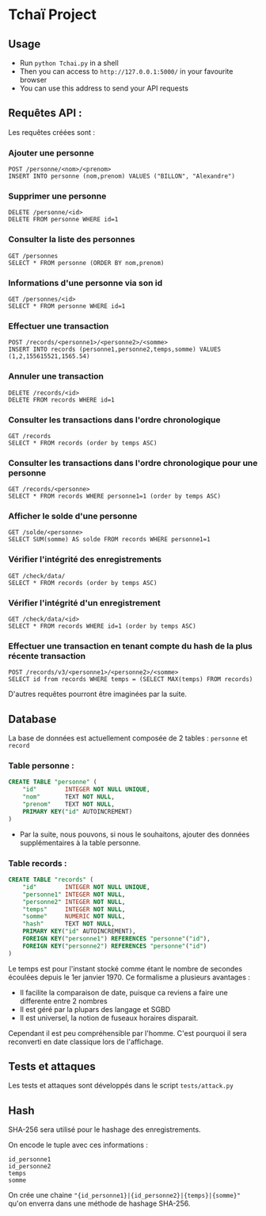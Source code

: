 # Tchaï Project

## Usage

- Run ```python Tchai.py``` in a shell
- Then you can access to ```http://127.0.0.1:5000/``` in your favourite browser
- You can use this address to send your API requests

## Requêtes API :

Les requêtes créées sont :

### Ajouter une personne

    POST /personne/<nom>/<prenom>
    INSERT INTO personne (nom,prenom) VALUES ("BILLON", "Alexandre")

### Supprimer une personne

    DELETE /personne/<id>
    DELETE FROM personne WHERE id=1

### Consulter la liste des personnes

    GET /personnes
    SELECT * FROM personne (ORDER BY nom,prenom)

### Informations d'une personne via son id

    GET /personnes/<id>
    SELECT * FROM personne WHERE id=1

### Effectuer une transaction

    POST /records/<personne1>/<personne2>/<somme>
    INSERT INTO records (personne1,personne2,temps,somme) VALUES (1,2,155615521,1565.54)

### Annuler une transaction

    DELETE /records/<id>
    DELETE FROM records WHERE id=1

### Consulter les transactions dans l'ordre chronologique

    GET /records
    SELECT * FROM records (order by temps ASC)

### Consulter les transactions dans l'ordre chronologique pour une personne

    GET /records/<personne>
    SELECT * FROM records WHERE personne1=1 (order by temps ASC)

### Afficher le solde d'une personne

    GET /solde/<personne>
    SELECT SUM(somme) AS solde FROM records WHERE personne1=1

### Vérifier l'intégrité des enregistrements

    GET /check/data/
    SELECT * FROM records (order by temps ASC)

### Vérifier l'intégrité d'un enregistrement

    GET /check/data/<id>
    SELECT * FROM records WHERE id=1 (order by temps ASC)

### Effectuer une transaction en tenant compte du hash de la plus récente transaction

    POST /records/v3/<personne1>/<personne2>/<somme>
    SELECT id from records WHERE temps = (SELECT MAX(temps) FROM records)

D'autres requêtes pourront être imaginées par la suite.

## Database

La base de données est actuellement composée de 2 tables : ```personne``` et ```record```

### Table personne :

```sql
CREATE TABLE "personne" (
	"id"        INTEGER NOT NULL UNIQUE,
	"nom"       TEXT NOT NULL,
	"prenom"    TEXT NOT NULL,
	PRIMARY KEY("id" AUTOINCREMENT)
)
```
- Par la suite, nous pouvons, si nous le souhaitons, ajouter des données supplémentaires à la table personne.

### Table records :

```sql
CREATE TABLE "records" (
	"id"        INTEGER NOT NULL UNIQUE,
	"personne1" INTEGER NOT NULL,
	"personne2" INTEGER NOT NULL,
	"temps"     INTEGER NOT NULL,
	"somme"     NUMERIC NOT NULL,
	"hash"      TEXT NOT NULL,
	PRIMARY KEY("id" AUTOINCREMENT),
	FOREIGN KEY("personne1") REFERENCES "personne"("id"),
	FOREIGN KEY("personne2") REFERENCES "personne"("id")
)
```

Le temps est pour l'instant stocké comme étant le nombre de secondes écoulées depuis le 1er janvier 1970. Ce formalisme a plusieurs avantages :
- Il facilite la comparaison de date, puisque ca reviens a faire une differente entre 2 nombres
- Il est géré par la plupars des langage et SGBD
- Il est universel, la notion de fuseaux horaires disparait.

Cependant il est peu compréhensible par l'homme. C'est pourquoi il sera reconverti en date classique lors de l'affichage.

## Tests et attaques

Les tests et attaques sont développés dans le script ```tests/attack.py```



## Hash

SHA-256 sera utilisé pour le hashage des enregistrements.

On encode le tuple avec ces informations :

    id_personne1
    id_personne2
    temps
    somme

On crée une chaine ```"{id_personne1}|{id_personne2}|{temps}|{somme}"``` qu'on enverra dans une méthode de hashage SHA-256.
